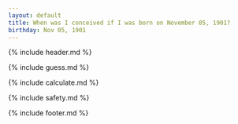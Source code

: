 ```yaml
---
layout: default
title: When was I conceived if I was born on November 05, 1901?
birthday: Nov 05, 1901
---
```


{% include header.md %}

{% include guess.md %}

{% include calculate.md %}

{% include safety.md %}

{% include footer.md %}



